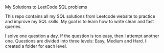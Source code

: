 My Solutions to LeetCode SQL problems

This repo contains all my SQL solutions from Leetcode website to practice and improve my SQL skills. My goal is to learn how to write clean and fast queries.

I solve one question a day. If the question is too easy, then I attempt another one. Questions are divided into three levels: Easy, Medium and Hard. I created a folder for each level.